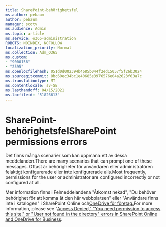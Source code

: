 ```yaml
---
title: SharePoint-behörighetsfel
ms.author: pebaum
author: pebaum
manager: scotv
ms.audience: Admin
ms.topic: article
ms.service: o365-administration
ROBOTS: NOINDEX, NOFOLLOW
localization_priority: Normal
ms.collection: Adm_O365
ms.custom:
- "9000156"
- "2595"
ms.openlocfilehash: 051d0d002394b4685b044f2ed15057f5f26b3024
ms.sourcegitcommit: 8bc60ec34bc1e40685e3976576e04a2623f63a7c
ms.translationtype: MT
ms.contentlocale: sv-SE
ms.lasthandoff: 04/15/2021
ms.locfileid: "51826613"
---
```

# <a name="sharepoint-permissions-errors"></a><span data-ttu-id="162b6-102">SharePoint-behörighetsfel</span><span class="sxs-lookup"><span data-stu-id="162b6-102">SharePoint permissions errors</span></span>

<span data-ttu-id="162b6-103">Det finns många scenarier som kan uppmana ett av dessa meddelanden.</span><span class="sxs-lookup"><span data-stu-id="162b6-103">There are many scenarios that can prompt one of these messages.</span></span> <span data-ttu-id="162b6-104">Oftast är behörigheter för användaren eller administratören felaktigt konfigurerade eller inte konfigurerade alls.</span><span class="sxs-lookup"><span data-stu-id="162b6-104">Most frequently, permissions for the user or administrator are configured incorrectly or not configured at all.</span></span> 

<span data-ttu-id="162b6-105">Mer information finns i Felmeddelandena "Åtkomst nekad", "Du behöver behörighet för att komma åt den här webbplatsen" eller "Användare finns inte i katalogen" i SharePoint Online och[OneDrive för företag.](https://docs.microsoft.com/sharepoint/support/administration/access-denied-or-need-permission-error-sharepoint-online-or-onedrive-for-business)</span><span class="sxs-lookup"><span data-stu-id="162b6-105">For more information, please see "[Access Denied," "You need permission to access this site," or "User not found in the directory" errors in SharePoint Online and OneDrive for Business](https://docs.microsoft.com/sharepoint/support/administration/access-denied-or-need-permission-error-sharepoint-online-or-onedrive-for-business).</span></span>
